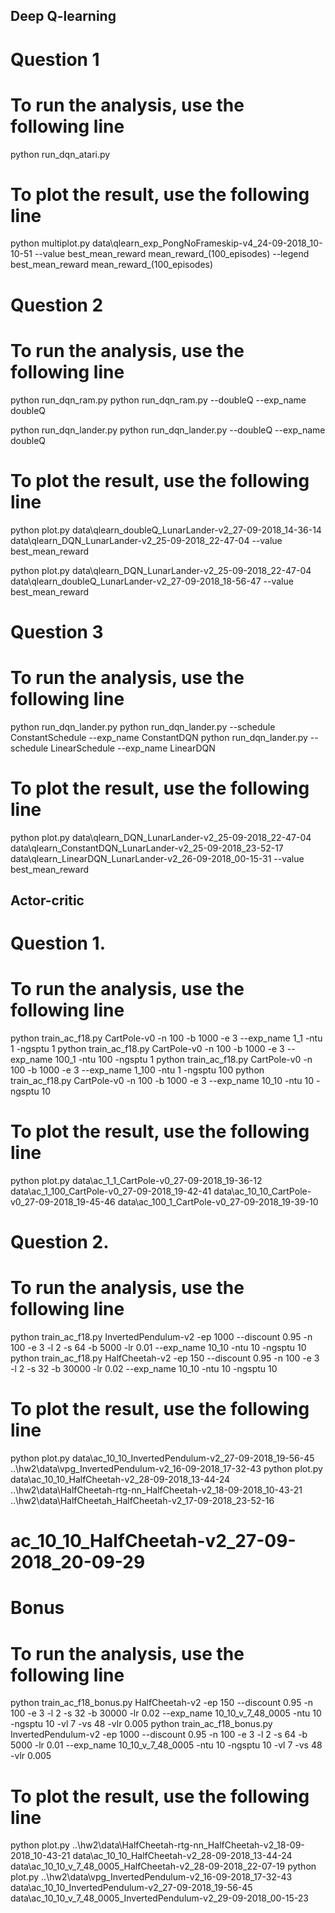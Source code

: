 ## Deep Q-learning
# Question 1
# To run the analysis, use the following line
python run_dqn_atari.py

# To plot the result, use the following line
python multiplot.py data\qlearn_exp_PongNoFrameskip-v4_24-09-2018_10-10-51 --value best_mean_reward mean_reward_(100_episodes) --legend best_mean_reward mean_reward_(100_episodes)


# Question 2
# To run the analysis, use the following line
python run_dqn_ram.py
python run_dqn_ram.py --doubleQ --exp_name doubleQ

python run_dqn_lander.py
python run_dqn_lander.py --doubleQ --exp_name doubleQ

# To plot the result, use the following line
python plot.py data\qlearn_doubleQ_LunarLander-v2_27-09-2018_14-36-14 data\qlearn_DQN_LunarLander-v2_25-09-2018_22-47-04 --value best_mean_reward

python plot.py data\qlearn_DQN_LunarLander-v2_25-09-2018_22-47-04 data\qlearn_doubleQ_LunarLander-v2_27-09-2018_18-56-47 --value best_mean_reward


# Question 3
# To run the analysis, use the following line
python run_dqn_lander.py
python run_dqn_lander.py --schedule ConstantSchedule --exp_name ConstantDQN
python run_dqn_lander.py --schedule LinearSchedule --exp_name LinearDQN

# To plot the result, use the following line
python plot.py data\qlearn_DQN_LunarLander-v2_25-09-2018_22-47-04 data\qlearn_ConstantDQN_LunarLander-v2_25-09-2018_23-52-17 data\qlearn_LinearDQN_LunarLander-v2_26-09-2018_00-15-31 --value best_mean_reward



## Actor-critic
# Question 1.
# To run the analysis, use the following line
python train_ac_f18.py CartPole-v0 -n 100 -b 1000 -e 3 --exp_name 1_1 -ntu 1 -ngsptu 1
python train_ac_f18.py CartPole-v0 -n 100 -b 1000 -e 3 --exp_name 100_1 -ntu 100 -ngsptu 1
python train_ac_f18.py CartPole-v0 -n 100 -b 1000 -e 3 --exp_name 1_100 -ntu 1 -ngsptu 100
python train_ac_f18.py CartPole-v0 -n 100 -b 1000 -e 3 --exp_name 10_10 -ntu 10 -ngsptu 10

# To plot the result, use the following line
python plot.py data\ac_1_1_CartPole-v0_27-09-2018_19-36-12 data\ac_1_100_CartPole-v0_27-09-2018_19-42-41 data\ac_10_10_CartPole-v0_27-09-2018_19-45-46 data\ac_100_1_CartPole-v0_27-09-2018_19-39-10


# Question 2.
# To run the analysis, use the following line
python train_ac_f18.py InvertedPendulum-v2 -ep 1000 --discount 0.95 -n 100 -e 3 -l 2 -s 64 -b 5000 -lr 0.01 --exp_name 10_10 -ntu 10 -ngsptu 10
python train_ac_f18.py HalfCheetah-v2 -ep 150 --discount 0.95 -n 100 -e 3 -l 2 -s 32 -b 30000 -lr 0.02 --exp_name 10_10 -ntu 10 -ngsptu 10

# To plot the result, use the following line
python plot.py data\ac_10_10_InvertedPendulum-v2_27-09-2018_19-56-45 ..\hw2\data\vpg_InvertedPendulum-v2_16-09-2018_17-32-43
python plot.py data\ac_10_10_HalfCheetah-v2_28-09-2018_13-44-24 ..\hw2\data\HalfCheetah-rtg-nn_HalfCheetah-v2_18-09-2018_10-43-21 ..\hw2\data\HalfCheetah_HalfCheetah-v2_17-09-2018_23-52-16
# ac_10_10_HalfCheetah-v2_27-09-2018_20-09-29


# Bonus
# To run the analysis, use the following line
python train_ac_f18_bonus.py HalfCheetah-v2 -ep 150 --discount 0.95 -n 100 -e 3 -l 2 -s 32 -b 30000 -lr 0.02 --exp_name 10_10_v_7_48_0005 -ntu 10 -ngsptu 10 -vl 7 -vs 48 -vlr 0.005
python train_ac_f18_bonus.py InvertedPendulum-v2 -ep 1000 --discount 0.95 -n 100 -e 3 -l 2 -s 64 -b 5000 -lr 0.01 --exp_name 10_10_v_7_48_0005 -ntu 10 -ngsptu 10 -vl 7 -vs 48 -vlr 0.005

# To plot the result, use the following line
python plot.py ..\hw2\data\HalfCheetah-rtg-nn_HalfCheetah-v2_18-09-2018_10-43-21 data\ac_10_10_HalfCheetah-v2_28-09-2018_13-44-24 data\ac_10_10_v_7_48_0005_HalfCheetah-v2_28-09-2018_22-07-19
python plot.py ..\hw2\data\vpg_InvertedPendulum-v2_16-09-2018_17-32-43 data\ac_10_10_InvertedPendulum-v2_27-09-2018_19-56-45 data\ac_10_10_v_7_48_0005_InvertedPendulum-v2_29-09-2018_00-15-23
